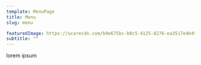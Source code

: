 ```yaml
---
template: MenuPage
title: Menu
slug: menu

featuredImage: https://ucarecdn.com/b9e675bc-b0c5-4125-8276-ea3517e4b49e/
subtitle: ""
---
```

lorem ipsum